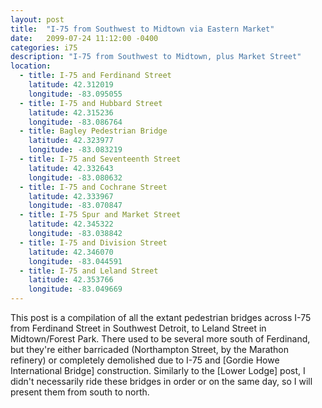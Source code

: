 ```yaml
---
layout: post
title:  "I-75 from Southwest to Midtown via Eastern Market"
date:   2099-07-24 11:12:00 -0400
categories: i75
description: "I-75 from Southwest to Midtown, plus Market Street"
location:
  - title: I-75 and Ferdinand Street
    latitude: 42.312019
    longitude: -83.095055
  - title: I-75 and Hubbard Street
    latitude: 42.315236
    longitude: -83.086764
  - title: Bagley Pedestrian Bridge
    latitude: 42.323977
    longitude: -83.083219
  - title: I-75 and Seventeenth Street
    latitude: 42.332643
    longitude: -83.080632
  - title: I-75 and Cochrane Street
    latitude: 42.333967
    longitude: -83.070847
  - title: I-75 Spur and Market Street
    latitude: 42.345322
    longitude: -83.038842
  - title: I-75 and Division Street
    latitude: 42.346070
    longitude: -83.044591
  - title: I-75 and Leland Street
    latitude: 42.353766
    longitude: -83.049669
---
```


This post is a compilation of all the extant pedestrian bridges across I-75
from Ferdinand Street in Southwest Detroit, to Leland Street in Midtown/Forest Park.
There used to be several more south of Ferdinand, but they're either barricaded
(Northampton Street, by the Marathon refinery) or completely demolished due to 
I-75 and [Gordie Howe International Bridge] construction. Similarly to the 
[Lower Lodge] post, I didn't necessarily ride these bridges in order or on the
same day, so I will present them from south to north.